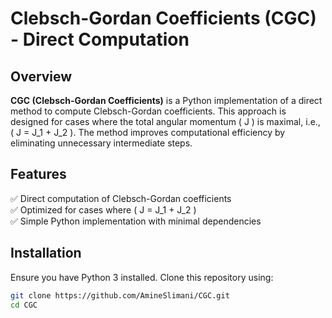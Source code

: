 # Clebsch-Gordan Coefficients (CGC) - Direct Computation

## Overview  
**CGC (Clebsch-Gordan Coefficients)** is a Python implementation of a direct method to compute Clebsch-Gordan coefficients. This approach is designed for cases where the total angular momentum \( J \) is maximal, i.e., \( J = J_1 + J_2 \). The method improves computational efficiency by eliminating unnecessary intermediate steps.

## Features  
✅ Direct computation of Clebsch-Gordan coefficients  
✅ Optimized for cases where \( J = J_1 + J_2 \)  
✅ Simple Python implementation with minimal dependencies  

## Installation  
Ensure you have Python 3 installed. Clone this repository using:

```bash
git clone https://github.com/AmineSlimani/CGC.git
cd CGC
